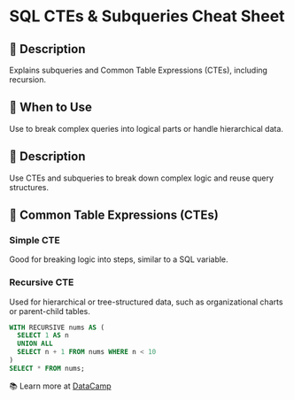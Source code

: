 # SQL CTEs & Subqueries Cheat Sheet
## 📌 Description
Explains subqueries and Common Table Expressions (CTEs), including recursion.

## 🚀 When to Use
Use to break complex queries into logical parts or handle hierarchical data.



## 📌 Description
Use CTEs and subqueries to break down complex logic and reuse query structures.

## 🔄 Common Table Expressions (CTEs)
### Simple CTE
Good for breaking logic into steps, similar to a SQL variable.

### Recursive CTE
Used for hierarchical or tree-structured data, such as organizational charts or parent-child tables.

```sql
WITH RECURSIVE nums AS (
  SELECT 1 AS n
  UNION ALL
  SELECT n + 1 FROM nums WHERE n < 10
)
SELECT * FROM nums;
```

📚 Learn more at [DataCamp](https://www.datacamp.com/tutorial/sql-cte-recursive)